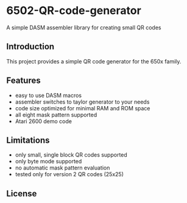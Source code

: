 # 6502-QR-code-generator
A simple DASM assembler library for creating small QR codes

## Introduction
This project provides a simple QR code generator for the 650x family. 

## Features
- easy to use DASM macros
- assembler switches to taylor generator to your needs
- code size optimized for minimal RAM and ROM space 
- all eight mask pattern supported
- Atari 2600 demo code

## Limitations
- only small, single block QR codes supported
- only byte mode supported
- no automatic mask pattern evaluation
- tested only for version 2 QR codes (25x25)

## License
